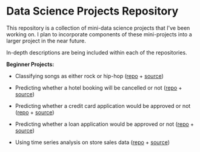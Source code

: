 # Data Science Projects Repository

This repository is a collection of mini-data science projects that I've been working on. I plan to incorporate components of these mini-projects into a larger project in the near future.

In-depth descriptions are being included within each of the repositories.

**Beginner Projects:**

- Classifying songs as either rock or hip-hop ([repo](https://github.com/kpath1999/datacamp-projects/tree/main/01-classification-song-genre) + [source](https://app.datacamp.com/learn/projects/449))

- Predicting whether a hotel booking will be cancelled or not ([repo](https://github.com/kpath1999/datacamp-projects/tree/main/02-hotel-booking-demand) + [source](https://www.datacamp.com/workspace/datasets/dataset-python-hotel-booking-demand))

- Predicting whether a credit card application would be approved or not ([repo](https://github.com/kpath1999/datacamp-projects/tree/main/03-credit-card-approval) + [source](https://app.datacamp.com/learn/projects/558))

- Predicting whether a loan application would be approved or not ([repo](https://github.com/kpath1999/datacamp-projects/tree/main/04-loan-approval-predictor) + [source](https://www.datacamp.com/workspace/datasets/dataset-python-loans))

- Using time series analysis on store sales data ([repo](https://github.com/kpath1999/datacamp-projects/tree/main/05-grocery-time-series) + [source](https://www.kaggle.com/competitions/store-sales-time-series-forecasting/code?competitionId=29781&sortBy=voteCount&language=Python))